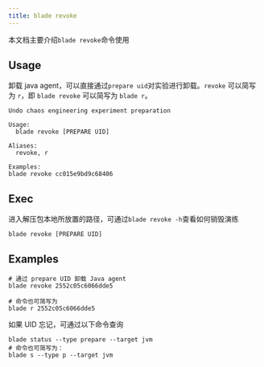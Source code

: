 ```yaml
---
title: blade revoke
---
```


本文档主要介绍`blade revoke`命令使用
## Usage
卸载 java agent，可以直接通过`prepare uid`对实验进行卸载。`revoke` 可以简写为 `r`，即 `blade revoke` 可以简写为 `blade r`。
```
Undo chaos engineering experiment preparation

Usage:
  blade revoke [PREPARE UID]

Aliases:
  revoke, r

Examples:
blade revoke cc015e9bd9c68406
```
## Exec
进入解压包本地所放置的路径，可通过`blade revoke -h`查看如何销毁演练
```
blade revoke [PREPARE UID]
```
## Examples
```
# 通过 prepare UID 卸载 Java agent
blade revoke 2552c05c6066dde5

# 命令也可简写为
blade r 2552c05c6066dde5
```
如果 UID 忘记，可通过以下命令查询
```
blade status --type prepare --target jvm
# 命令也可简写为：
blade s --type p --target jvm
```

